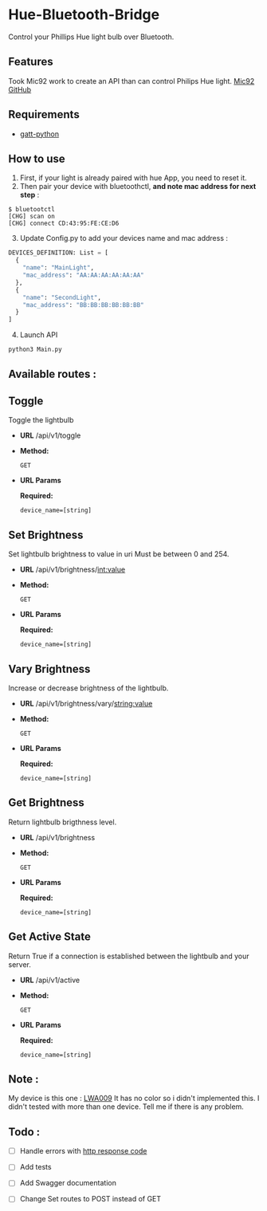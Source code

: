 # Hue-Bluetooth-Bridge
Control your Phillips Hue light bulb over Bluetooth.

## Features

Took Mic92 work to create an API than can control Philips Hue light.
[Mic92 GitHub](https://github.com/Mic92/hue-ble-ctl)

## Requirements

- [gatt-python](https://github.com/getsenic/gatt-python)

## How to use

1. First, if your light is already paired with hue App, you need to reset it.
2. Then pair your device with bluetoothctl, **and note mac address for next step** :

```console
$ bluetootctl
[CHG] scan on
[CHG] connect CD:43:95:FE:CE:D6
```

3. Update Config.py to add your devices name and mac address :

```python
DEVICES_DEFINITION: List = [
  {
    "name": "MainLight",
    "mac_address": "AA:AA:AA:AA:AA:AA"
  },
  {
    "name": "SecondLight",
    "mac_address": "BB:BB:BB:BB:BB:BB"
  }
]
```

4. Launch API

```console
python3 Main.py
```

## Available routes :

**Toggle**
----
  Toggle the lightbulb

* **URL**
  /api/v1/toggle

* **Method:**

  `GET`

*  **URL Params**

   **Required:**

   `device_name=[string]`

**Set Brightness**
----
  Set lightbulb brightness to value in uri
  Must be between 0 and 254.

* **URL**
  /api/v1/brightness/<int:value>

* **Method:**

  `GET`

*  **URL Params**

   **Required:**

   `device_name=[string]`


**Vary Brightness**
----
  Increase or decrease brightness of the lightbulb.

* **URL**
  /api/v1/brightness/vary/<string:value>

* **Method:**

  `GET`

*  **URL Params**

   **Required:**

   `device_name=[string]`

**Get Brightness**
----
  Return lightbulb brigthness level.

* **URL**
  /api/v1/brightness

* **Method:**

  `GET`

*  **URL Params**

   **Required:**

   `device_name=[string]`

**Get Active State**
----
  Return True if a connection is established between the lightbulb and your server.

* **URL**
  /api/v1/active

* **Method:**

  `GET`

*  **URL Params**

   **Required:**

   `device_name=[string]`

## Note :
My device is this one : [LWA009](https://zigbee.blakadder.com/Philips_LWA009.html)
It has no color so i didn't implemented this.
I didn't tested with more than one device. Tell me if there is any problem.

## Todo :

- [ ] Handle errors with [http response code](https://en.wikipedia.org/wiki/List_of_HTTP_status_codes)

- [ ] Add tests

- [ ] Add Swagger documentation

- [ ] Change Set routes to POST instead of GET
